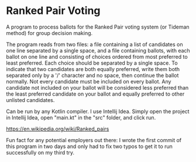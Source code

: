 # Ranked Pair Voting
A program to process ballots for the Ranked Pair voting system (or Tideman method) for group decision making. 

The program reads from two files: a file containing a list of candidates on one line separated by a single space, and a file containing ballots, with each ballot on one line and consisting of choices ordered from most preferred to least preferred. Each choice should be separated by a single space. To indicate that two candidates are both equally preferred, write them both separated only by a '/' character and no space, then continue the ballot normally. Not every candidate must be included on every ballot. Any candidate not included on your ballot will be considered less preferred than the least preferred candidate on your ballot and equally preferred to other unlisted candidates.

Can be run by any Kotlin compiler. I use Intellij Idea. Simply open the project in Intellij Idea, open "main.kt" in the "src" folder, and click run.

https://en.wikipedia.org/wiki/Ranked_pairs

Fun fact for any potential employers out there: I wrote the first commit of this program in two days and only had to fix two typos to get it to run successfully on my third try.